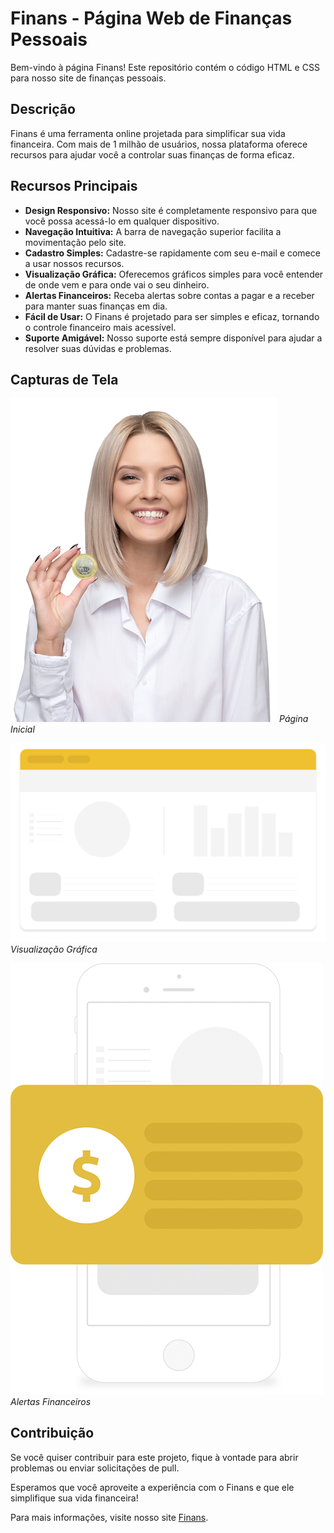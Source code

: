 # Finans - Página Web de Finanças Pessoais

Bem-vindo à página Finans! Este repositório contém o código HTML e CSS para nosso site de finanças pessoais.

## Descrição
Finans é uma ferramenta online projetada para simplificar sua vida financeira. Com mais de 1 milhão de usuários, nossa plataforma oferece recursos para ajudar você a controlar suas finanças de forma eficaz.

## Recursos Principais
- **Design Responsivo:** Nosso site é completamente responsivo para que você possa acessá-lo em qualquer dispositivo.
- **Navegação Intuitiva:** A barra de navegação superior facilita a movimentação pelo site.
- **Cadastro Simples:** Cadastre-se rapidamente com seu e-mail e comece a usar nossos recursos.
- **Visualização Gráfica:** Oferecemos gráficos simples para você entender de onde vem e para onde vai o seu dinheiro.
- **Alertas Financeiros:** Receba alertas sobre contas a pagar e a receber para manter suas finanças em dia.
- **Fácil de Usar:** O Finans é projetado para ser simples e eficaz, tornando o controle financeiro mais acessível.
- **Suporte Amigável:** Nosso suporte está sempre disponível para ajudar a resolver suas dúvidas e problemas.


## Capturas de Tela
![Captura de tela da página inicial](img/capa-mulher.png)
*Página Inicial*

![Captura de tela de visualização gráfica](img/saiba.png)
*Visualização Gráfica*

![Captura de tela de alertas financeiros](img/juros.png)
*Alertas Financeiros*

## Contribuição
Se você quiser contribuir para este projeto, fique à vontade para abrir problemas ou enviar solicitações de pull.

Esperamos que você aproveite a experiência com o Finans e que ele simplifique sua vida financeira!

Para mais informações, visite nosso site [Finans](https://www.finans.com).
